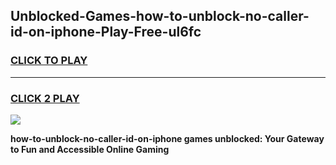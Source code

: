 
## Unblocked-Games-how-to-unblock-no-caller-id-on-iphone-Play-Free-ul6fc
<h3>
<a href="https://premium76.site?title=how-to-unblock-no-caller-id-on-iphone&ref=18A1">CLICK TO PLAY</a></h3>
<hr>

<h3>
<a href="https://premium76.site?title=how-to-unblock-no-caller-id-on-iphone&ref=18A1">CLICK 2 PLAY</a>
  
</h3>

<a href="https://premium76.site?title=how-to-unblock-no-caller-id-on-iphone&ref=18A1"><img src="https://clearcache.store/games.png"></a>


**how-to-unblock-no-caller-id-on-iphone games unblocked: Your Gateway to Fun and Accessible Online Gaming**
